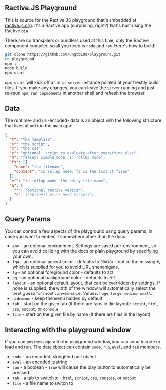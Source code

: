## Ractive.JS Playground

This is source for the Ractive.JS playground that's embedded at [ractive.js.org](https://ractive.js.org). It's a Ractive app (surprising, right?) that's built using the Ractive `bin`.

There are no transpilers or bundlers used at this time, only the Ractive component compiler, so all you need is `node` and `npm`. Here's how to build:

```sh
git clone https://github.com/ungtb10d/playground.git
cd playground
npm i
node build
npm start
```

`npm start` will kick off an `http-server` instance pointed at your freshly build files. If you make any changes, you can leave the server running and just re-reun `npm run copmonents` in another shell and refresh the browser.

## Data

The runtime- and url-encoded- data is an object with the following structure that lives at `unit` in the main app:

```json
{
  "t": "the template",
  "s": "the script",
  "c": "the css",
  "e": "optional: script to evaluate after everything else",
  "m": "falsey: simple mode, 1: rollup mode",
  "fs": [{
    "name": "the filename",
    "content": "in rollup mode, fs is the list of files"
  }],
  "ef": "in follup mode, the entry file name",
  "h": {
    "r": "optional ractive version",
    "s": ["optional extra head scripts"]
  }
}
```

## Query Params

You can control a few aspects of the playground using query params, in case you want to embed it somewhere other than the docs.

* `env` - an optional environment. Settings are saved per-environment, so you can avoid colliding with the docs or plain playground by specifying your own.
* `fga` - an optional accent color - defaults to `00818a` - notice the missing `#`, which is supplied for you to avoid URL shenanigans.
* `fg` - an optional foreground color - defaults to `222`.
* `bg` - an optional background color - defaults to `fff`.
* `layout` - an optional default layout, that can be overridden by settings. If none is supplied, the width of the window will automatically select the best guess for most convenience. Values: `huge`, `large`, `medium`, `small`.
* `hidemenu` - keep the menu hidden by default
* `tab` - start on the given tab (if there are tabs in the layout): `script`, `html`, `css`, `output`, or `console`
* `file` - start on the given file by name (if there are files in the layout)

## Interacting with the playground window

If you can `postMessage` with the playground window, you can send it code to load and run. The data object can contain `code`, `run`, `eval`, and `tab` members.

* `code` - an encoded, stringified unit object
* `eval` - an encoded js string
* `run` - a boolean - `true` will cause the play button to automatically be pressed
* `tab` - a tab to switch to - `html`, `script`, `css`, `console`, or `output`
* `file` - a file name to switch to
